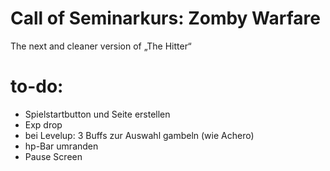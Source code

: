 # Call of Seminarkurs: Zomby Warfare
The next and cleaner version of „The Hitter“

# to-do:
* Spielstartbutton und Seite erstellen
* Exp drop
* bei Levelup: 3 Buffs zur Auswahl gambeln (wie Achero)
* hp-Bar umranden
* Pause Screen
